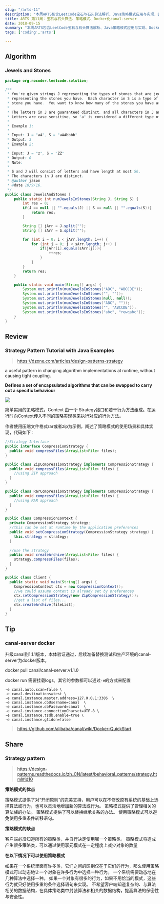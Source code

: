```yaml
---
slug: "/arts-11"
description: "本周ARTS包含LeetCode宝石与石头算法解析、Java策略模式应用与实现、Docker化canal-server部署配置，以及策略设计模式的优缺点和使用场景分析。"
title: ARTS 第11周：宝石与石头算法、策略模式、Docker化canal-server
date: 2018-09-15
summary: "本周ARTS包含LeetCode宝石与石头算法解析、Java策略模式应用与实现、Docker化canal-server部署配置，以及策略设计模式的优缺点和使用场景分析。"
tags: ['coding','arts']

---
```


## Algorithm

### Jewels and Stones

```java
package org.nocoder.leetcode.solution;

/**
 * You're given strings J representing the types of stones that are jewels, and S
 * representing the stones you have.  Each character in S is a type of
 * stone you have.  You want to know how many of the stones you have are also jewels.
 *
 * The letters in J are guaranteed distinct, and all characters in J and S are letters.
 * Letters are case sensitive, so "a" is considered a different type of stone from "A".
 *
 * Example 1:
 *
 * Input: J = "aA", S = "aAAbbbb"
 * Output: 3
 * Example 2:
 *
 * Input: J = "z", S = "ZZ"
 * Output: 0
 * Note:
 *
 * S and J will consist of letters and have length at most 50.
 * The characters in J are distinct.
 * @author jason
 * @date 18/9/16.
 */
public class JewelsAndStones {
    public static int numJewelsInStones(String J, String S) {
        int res = 0;
        if(J == null || "".equals(J) || S == null || "".equals(S)){
            return res;
        }

        String [] jArr = J.split("");
        String [] sArr = S.split("");

        for (int i = 0; i < jArr.length; i++) {
            for (int j = 0; j < sArr.length; j++) {
                if(jArr[i].equals(sArr[j])){
                    ++res;
                }
            }
        }
        return res;
    }

    public static void main(String[] args) {
        System.out.println(numJewelsInStones("ABC", "ABCCDE"));
        System.out.println(numJewelsInStones("", ""));
        System.out.println(numJewelsInStones(null, null));
        System.out.println(numJewelsInStones("ABC", ""));
        System.out.println(numJewelsInStones("", "ABCCDE"));
        System.out.println(numJewelsInStones("abc", "rewqabc"));
    }
}

```

## Review

### Strategy Pattern Tutorial with Java Examples

> https://dzone.com/articles/design-patterns-strategy

a useful pattern in changing algorithm implementations at runtime, without causing tight coupling.

**Defines a set of encapsulated algorithms that can be swapped to carry out a specific behaviour**

![](https://raw.githubusercontent.com/yangjinlong86/nocoder/master/data/images/design-pattern/strategy_pattern.png)

简单实用的策略模式，Context 由一个 Strategy接口和若干行为方法组成。在运行时向Context传入不同的策略实现类来执行对应的行为方法。

作者使用压缩文件格式rar或者zip为示例，阐述了策略模式的使用场景和具体实现，代码如下：

```java
//Strategy Interface
public interface CompressionStrategy {
  public void compressFiles(ArrayList<File> files);
}
```

```java
public class ZipCompressionStrategy implements CompressionStrategy {
  public void compressFiles(ArrayList<File> files) {
    //using ZIP approach
  }
}
```

```java
public class RarCompressionStrategy implements CompressionStrategy {
  public void compressFiles(ArrayList<File> files) {
    //using RAR approach
  }
}
```

```java
public class CompressionContext {
  private CompressionStrategy strategy;
  //this can be set at runtime by the application preferences
  public void setCompressionStrategy(CompressionStrategy strategy) {
    this.strategy = strategy;
  }
  
  //use the strategy
  public void createArchive(ArrayList<File> files) {
    strategy.compressFiles(files);
  }
}
```

```java
public class Client {
  public static void main(String[] args) {
    CompressionContext ctx = new CompressionContext();
    //we could assume context is already set by preferences
    ctx.setCompressionStrategy(new ZipCompressionStrategy());
    //get a list of files...
    ctx.createArchive(fileList);
  }
}
```


## Tip

### canal-server docker

升级canal到1.1.1版本，本体验证通过，后续准备替换测试和生产环境的canal-server为docker版本。

docker pull canal/canal-server:v1.1.0

docker run 需要挂载logs，其它的参数都可以通过`-e`的方式来配置

```
-e canal.auto.scan=false \
-e canal.destinations=test \
-e canal.instance.master.address=127.0.0.1:3306  \
-e canal.instance.dbUsername=canal  \
-e canal.instance.dbPassword=canal  \
-e canal.instance.connectionCharset=UTF-8 \
-e canal.instance.tsdb.enable=true \
-e canal.instance.gtidon=false
```

> https://github.com/alibaba/canal/wiki/Docker-QuickStart

## Share

### Strategy pattern

> https://design-patterns.readthedocs.io/zh_CN/latest/behavioral_patterns/strategy.html#id10

**策略模式的优点**

策略模式提供了对“开闭原则”的完美支持，用户可以在不修改原有系统的基础上选择算法或行为，也可以灵活地增加新的算法或行为。
策略模式提供了管理相关的算法族的办法。
策略模式提供了可以替换继承关系的办法。
使用策略模式可以避免使用多重条件转移语句。

**策略模式的缺点**

客户端必须知道所有的策略类，并自行决定使用哪一个策略类。
策略模式将造成产生很多策略类，可以通过使用享元模式在一定程度上减少对象的数量

**在以下情况下可以使用策略模式**

如果在一个系统里面有许多类，它们之间的区别仅在于它们的行为，那么使用策略模式可以动态地让一个对象在许多行为中选择一种行为。
一个系统需要动态地在几种算法中选择一种。
如果一个对象有很多的行为，如果不用恰当的模式，这些行为就只好使用多重的条件选择语句来实现。
不希望客户端知道复杂的、与算法相关的数据结构，在具体策略类中封装算法和相关的数据结构，提高算法的保密性与安全性。